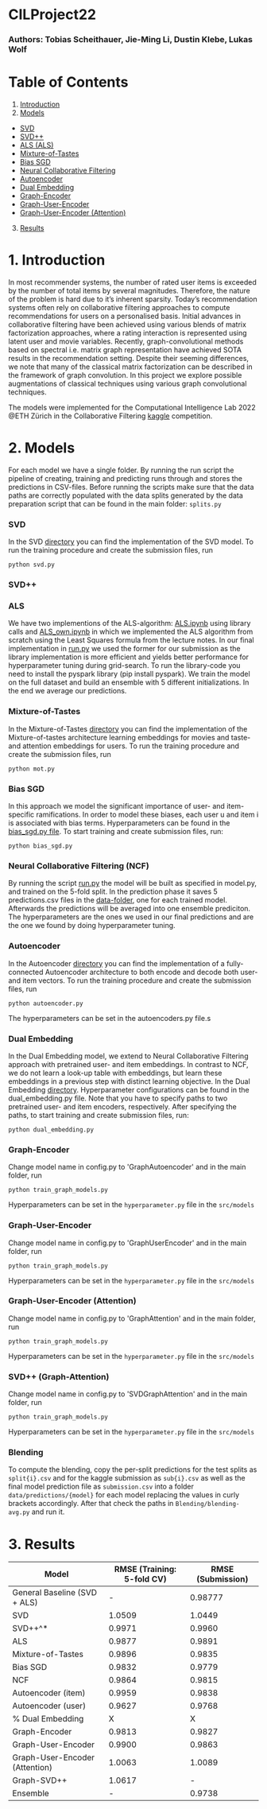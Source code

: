 # CILProject22

### Authors: Tobias Scheithauer, Jie-Ming Li, Dustin Klebe, Lukas Wolf 

# Table of Contents  
1. [Introduction](#1-introduction)
2. [Models](#2-models)
- [SVD](#svd)
- [SVD++](#svd-1)
- [ALS (ALS)](#als)
- [Mixture-of-Tastes](#mixture-of-tastes)
- [Bias SGD](#bias-sgd)
- [Neural Collaborative Filtering](#neural-collaborative-filtering-ncf)
- [Autoencoder](#autoencoder)
- [Dual Embedding](#dual-embedding)
- [Graph-Encoder](#graph-encoder)
- [Graph-User-Encoder](#graph-user-encoder)
- [Graph-User-Encoder (Attention)](#graph-user-encoder-attention)
3. [Results](#3-results)



# 1. Introduction
In most recommender systems, the number of rated user items is exceeded by the number of total items by several magnitudes. Therefore, the nature of the problem is hard due to it’s inherent sparsity. Today’s recommendation systems often rely on collaborative filtering approaches to compute recommendations for users on a personalised basis. Initial advances in collaborative filtering have been achieved using various blends of matrix factorization approaches, where a rating interaction is represented using latent user and movie variables. Recently, graph-convolutional methods based on spectral i.e. matrix graph representation have achieved SOTA results in the recommendation setting. Despite their seeming differences, we note that many of the classical matrix factorization can be described in the framework of graph convolution. In this project we explore possible augmentations of classical techniques using various graph convolutional techniques. 

The models were implemented for the Computational Intelligence Lab 2022 @ETH Zürich in the Collaborative Filtering [kaggle](https://www.kaggle.com/competitions/cil-collaborative-filtering-2022/overview) competition.

# 2. Models 
For each model we have a single folder. By running the run script the pipeline of creating, training and predicting runs through and stores the predictions in CSV-files. Before running the scripts make sure that the data paths are correctly populated with the data splits generated by the data preparation script that can be found in the main folder: ```splits.py```

### SVD 
In the SVD [directory](https://github.com/B1T0/CILProject22/tree/main/MoT) you can find the implementation of the SVD model. To run the training procedure and create the submission files, run 
```
python svd.py
```

### SVD++

### ALS
We have two implementions of the ALS-algorithm: [ALS.ipynb](https://github.com/B1T0/CILProject22/blob/main/ALS/ALS.ipynb) using library calls and [ALS_own.ipynb](https://github.com/B1T0/CILProject22/blob/main/ALS/ALS_own.ipynb) in which we implemented the ALS algorithm from scratch using the Least Squares formula from the lecture notes. In our final implementation in [run.py](https://github.com/B1T0/CILProject22/blob/main/ALS/run.py) we used the former for our submission as the library implementation is more efficient and yields better performance for hyperparameter tuning during grid-search. To run the library-code you need to install the pyspark library (pip install pyspark).
We train the model on the full dataset and build an ensemble with 5 different initializations. In the end we average our predictions.

### Mixture-of-Tastes
In the Mixture-of-Tastes [directory](https://github.com/B1T0/CILProject22/tree/main/MoT) you can find the implementation of the Mixture-of-tastes architecture learning embeddings for movies and taste- and attention embeddings for users. To run the training procedure and create the submission files, run 
```
python mot.py
```

### Bias SGD
In this approach we model the significant importance of user- and item-specific ramifications. In order to model these biases, each user u and item i is associated with bias terms. Hyperparameters can be found in the [bias_sgd.py file](https://github.com/B1T0/CILProject22/blob/main/Bias%20SGD/bias_sgd.py). To start training and create submission files, run: 
```
python bias_sgd.py
```


### Neural Collaborative Filtering (NCF)
By running the script [run.py](https://github.com/B1T0/CILProject22/blob/main/NFC/run.py) the model will be built as specified in model.py, and trained on the 5-fold split. In the prediction phase it saves 5 predictions.csv files in the [data-folder](https://github.com/B1T0/CILProject22/tree/main/data), one for each trained model. Afterwards the predictions will be averaged into one ensemble prediciton. The hyperparameters are the ones we used in our final predictions and are the one we found by doing hyperparameter tuning.


### Autoencoder 
In the Autoencoder [directory](https://github.com/B1T0/CILProject22/tree/main/Autoencoder) you can find the implementation of a fully-connected Autoencoder architecture to both encode and decode both user- and item vectors. To run the training procedure and create the submission files, run 
```
python autoencoder.py
```
The hyperparameters can be set in the autoencoders.py file.s

### Dual Embedding 
In the Dual Embedding model, we extend to Neural Collaborative Filtering approach with pretrained user- and item embeddings. In contrast to NCF, we do not learn a look-up table with embeddings, but learn these embeddings in a previous step with distinct learning objective. In the Dual Embedding [directory](https://github.com/B1T0/CILProject22/tree/main/Dual%20Embedding). Hyperparameter configurations can be found in the dual_embedding.py file. Note that you have to specify paths to two pretrained user- and item encoders, respectively. After specifying the paths, to start training and create submission files, run:
```
python dual_embedding.py
```


### Graph-Encoder
Change model name in config.py to 'GraphAutoencoder' and
in the main folder, run
```angular2html
python train_graph_models.py
```
Hyperparameters can be set in the `hyperparameter.py` file in the `src/models`


### Graph-User-Encoder
Change model name in config.py to 'GraphUserEncoder' and
in the main folder, run
```angular2html
python train_graph_models.py
```
Hyperparameters can be set in the `hyperparameter.py` file in the `src/models`


### Graph-User-Encoder (Attention)
Change model name in config.py to 'GraphAttention' and
in the main folder, run
```angular2html
python train_graph_models.py
```
Hyperparameters can be set in the `hyperparameter.py` file in the `src/models`

### SVD++ (Graph-Attention)
Change model name in config.py to 'SVDGraphAttention' and
in the main folder, run
```angular2html
python train_graph_models.py
```
Hyperparameters can be set in the `hyperparameter.py` file in the `src/models`


### Blending
To compute the blending, copy the per-split predictions for the test splits as `split{i}.csv` and for the kaggle submission as `sub{i}.csv` as well as the final model prediction file as `submission.csv` into a folder `data/predictions/{model}` for each model replacing the values in curly brackets accordingly. After that check the paths in `Blending/blending-avg.py` and run it.


# 3. Results
| Model                          | RMSE (Training: 5-fold CV) | RMSE (Submission) |
|--------------------------------|----------------------------|-------------------|
| General Baseline (SVD + ALS)   | -                          | 0.98777           |
| SVD                            | 1.0509                     | 1.0449            |
| SVD++^*                        | 0.9971                     | 0.9960            |
| ALS                            | 0.9877                     | 0.9891            |
| Mixture-of-Tastes              | 0.9896                     | 0.9835            |
| Bias SGD                       | 0.9832                     | 0.9779            |
| NCF                            | 0.9864                     | 0.9815            |
| Autoencoder (item)             | 0.9959                     | 0.9838            |
| Autoencoder (user)             | 0.9627                     | 0.9768            |
| % Dual Embedding               | X                          | X                 |
| Graph-Encoder                  | 0.9813                     | 0.9827            |
| Graph-User-Encoder             | 0.9900                     | 0.9863            |
| Graph-User-Encoder (Attention) | 1.0063                     | 1.0089            |
| Graph-SVD++                    | 1.0617                     | -                 |
| Ensemble                       | -                          | 0.9738            |

